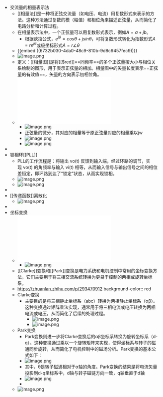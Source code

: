 - 交流量的相量表示法
	- [[相量法]]是一种将正弦交流量（如电压、电流）用复数形式来表示的方法。这种方法通过复数的模（幅值）和相位角来描述正弦量，从而简化了电路分析和计算过程。
	- 在相量表示法中，一个正弦量可以用复数形式表示，例如$A=a+jb$。
		- 根据欧拉公式，$e^{j\theta}=cos \theta +j sin \theta$，可将复数形式转化为指数形式$A=re^{j\theta}$或极坐标形式$A=r\angle \theta$
	- {{embed ((6732b030-4da0-48c9-810b-9d8c9457fec9))}}
	- ![image.png](../assets/image_1731461577899_0.png)
	- 定义：[[相量图]]是将[[$red]]==同频率==的多个正弦量按大小与相位关系绘制的图形，用于表示正弦量的相加。相量图中的矢量长度表示==正弦量的有效值==，矢量的方向表示初相位角。
	- ![相量法基础——将正弦稳态交流电路中的电压、电流用相量表示，用相量形式求解正弦交流电路.pdf](../assets/相量法基础——将正弦稳态交流电路中的电压、电流用相量表示，用相量形式求解正弦交流电路_1731462267485_0.pdf)
		- ![image.png](../assets/image_1731463165343_0.png)
		- 正弦量的微分，其对应的相量等于原正弦量对应的相量乘以jw
		- ![image.png](../assets/image_1731463448528_0.png)
		- ![image.png](../assets/image_1731463463124_0.png)
-
- 锁相环[[PLL]]
	- PLL的工作流程是：将输出 vo(t) 反馈到输入端，经过环路的调节，实现 vo(t) 的角频率与输入 vi(t) 相等，从而输入信号与输出信号之间的相位差恒定，即环路到达了“锁定”状态，从而实现锁相。
	- ![image.png](../assets/image_1731464232864_0.png)
	- ![image.png](../assets/image_1731464261401_0.png)
-
- [[传递函数]]离散化
	- ![image.png](../assets/image_1731466136818_0.png)
-
- 坐标变换
	- ![park_invpark_clarke_invclarke_transforms_ug.pdf](../assets/sf2_mc_park_invpark_clarke_invclarke_transforms_ug_1731482105671_0.pdf)
		- ![image.png](../assets/image_1731482257681_0.png)
	- [[Clarke]]变换和[[Park]]变换是电力系统和电机控制中常用的坐标变换方法，它们主要用于将三相交流系统转换为更易于控制的两相或旋转坐标系。
	- https://zhuanlan.zhihu.com/p/293470912
	  background-color:: red
	- Clarke变换
		- 主要目的是将三相静止坐标系（abc）转换为两相静止坐标系（αβ）。这种变换通过矩阵乘法实现，通常用于将三相电流或电压转换为两相电流或电压，从而简化了后续的处理过程。
			- ![image.png](../assets/image_1731479196603_0.png)
			- ![image.png](../assets/image_1731479482625_0.png)
	- Park变换
		- Park变换则进一步将Clarke变换后的αβ坐标系转换为旋转坐标系（d-q）。这种变换通过乘以一个旋转矩阵来实现，使得坐标系与转子的磁通同步旋转，从而简化了电机控制中的磁场分析。Park变换的基本公式如下：
		- ![image.png](../assets/image_1731479367554_0.png)
		- 其中，θ是转子磁通相对于α轴的角度。Park变换的结果是将电流矢量投影到d-q坐标系中，d轴与转子磁链方向一致，q轴垂直于d轴
		- ![image.png](../assets/image_1731480089965_0.png)
		-
	- ![image.png](../assets/image_1731480449017_0.png)